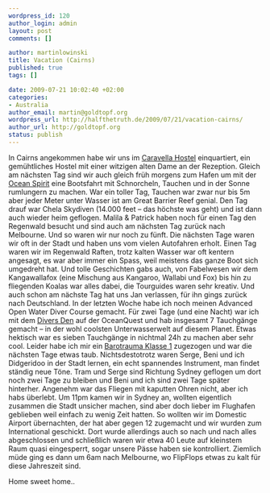 ```yaml
--- 
wordpress_id: 120
author_login: admin
layout: post
comments: []

author: martinlowinski
title: Vacation (Cairns)
published: true
tags: []

date: 2009-07-21 10:02:40 +02:00
categories: 
- Australia
author_email: martin@goldtopf.org
wordpress_url: http://halfthetruth.de/2009/07/21/vacation-cairns/
author_url: http://goldtopf.org
status: publish
---
```

In Cairns angekommen habe wir uns im <a href="http://www.caravella.com.au/">Caravella Hostel</a> einquartiert, ein gem&uuml;htliches Hostel mit einer witzigen alten Dame an  der Rezeption. Gleich am n&auml;chsten Tag sind wir auch gleich fr&uuml;h morgens  zum Hafen um mit der <a href="http://www.oceanspirit.com.au/">Ocean Spirit</a> eine Bootsfahrt mit Schnorcheln, Tauchen und in der Sonne rumlungern zu  machen. War ein toller Tag, Tauchen war zwar nur bis 5m aber jeder  Meter unter Wasser ist am Great Barrier Reef genial.
Den Tag drauf war Chela Skydiven (14.000 feet &ndash; das h&ouml;chste was geht)  und ist dann auch wieder heim geflogen. Malila &amp; Patrick haben noch  f&uuml;r einen Tag den Regenwald besucht und sind auch am n&auml;chsten Tag zur&uuml;ck  nach Melbourne. Und so waren wir nur noch zu f&uuml;nft.
Die n&auml;chsten Tage waren wir oft in der Stadt und haben uns vom vielen  Autofahren erholt. Einen Tag waren wir im Regenwald Raften, trotz kalten  Wasser war oft kentern angesagt, es war aber immer ein Spass, weil  meistens das ganze Boot sich umgedreht hat. Und tolle Geschichten gabs  auch, von Fabelwesen wir dem Kangawallafox (eine Mischung aus Kangaroo,  Wallabi und Fox) bis hin zu fliegenden Koalas war alles dabei, die  Tourguides waren sehr kreativ. Und auch schon am n&auml;chste Tag hat uns Jan  verlassen, f&uuml;r ihn gings zur&uuml;ck nach Deutschland.
In der letzten Woche habe ich noch meinen Advanced Open Water Diver  Course gemacht. F&uuml;r zwei Tage (und eine Nacht) war ich mit dem <a href="http://www.diversden.com.au/">Divers Den</a> auf der OceanQuest und hab insgesamt 7 Tauchg&auml;nge gemacht &ndash; in der wohl  coolsten Unterwasserwelt auf diesem Planet. Etwas hektisch war es  sieben Tauchg&auml;nge in nichtmal 24h zu machen aber sehr cool. Leider habe  ich mir ein <a href="http://en.wikipedia.org/wiki/Barotrauma">Barotrauma Klasse 1</a> zugezogen und war die n&auml;chsten Tage etwas taub.
Nichtsdestotrotz waren Serge, Beni und ich Didgeridoo in der Stadt  lernen, ein echt spannendes Instrument, man findet st&auml;ndig neue T&ouml;ne.  Tram und Serge sind Richtung Sydney geflogen um dort noch zwei Tage zu  bleiben und Beni und ich sind zwei Tage sp&auml;ter hinterher.
Angenehm war das Fliegen mit kaputten Ohren nicht, aber ich habs  &uuml;berlebt. Um 11pm kamen wir in Sydney an, wollten eigentlich zusammen  die Stadt unsicher machen, sind aber doch lieber im Flughafen geblieben  weil einfach zu wenig Zeit hatten. So wollten wir im Domestic Airport  &uuml;bernachten, der hat aber gegen 12 zugemacht und wir wurden zum  International geschickt. Dort wurde allerdings auch so nach und nach  alles abgeschlossen und schlie&szlig;lich waren wir etwa 40 Leute auf  kleinstem Raum quasi eingesperrt, sogar unsere P&auml;sse haben sie  kontrolliert. Ziemlich m&uuml;de ging es dann um 6am nach Melbourne, wo  FlipFlops etwas zu kalt f&uuml;r diese Jahreszeit sind.

Home sweet home..
